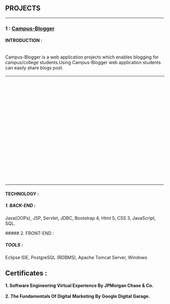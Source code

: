 ## PROJECTS

---

### 1 : [Campus-Blogger](https://github.com/SanjayMehra-27/CampusBlogger)

#### INTRODUCTION :
<br>
Campus-Blogger is a web application projects which enables blogging for campus/college students.Using Campus-Blogger web application students can easily share blogs post.
<br><br>
<div style="position: relative; padding-bottom: 56.25%; height: 0;"><iframe src="https://www.loom.com/embed/eed4c675a74040768f0f9db3e1e84807" frameborder="2"  style="position: webkitallowfullscreen mozallowfullscreen allowfullscreen absolute; top: 0; left: 0; width: 100%; height: 100%;"></iframe></div>

<br><br>

---

#### TECHNOLOGY :
##### 1. BACK-END :
<p> Java(OOPs), JSP, Servlet, JDBC, Bootstrap 4, Html 5, CSS 3, JavaScript, SQL. </p>
##### 2. FRONT-END :

##### TOOLS :
<p> Eclipse IDE, PostgreSQL (RDBMS), Apache Tomcat Server, Windows   </p>
  
<h2><b> Certificates : </b></h2>

<p><b>1. Software Engineering Virtual Experience By
       JPMorgan Chase & Co.</b><br><br>
 <b>2. The Fundamentals Of Digital Marketing By
       Google Digital Garage.</b></p>
<!-- Remove above link if you don't want to attibute -->
